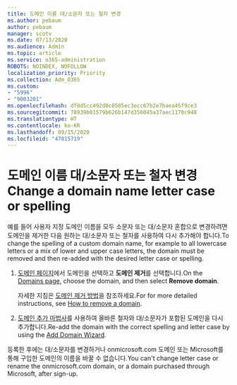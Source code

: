 ```yaml
---
title: 도메인 이름 대/소문자 또는 철자 변경
ms.author: pebaum
author: pebaum
manager: scotv
ms.date: 07/13/2020
ms.audience: Admin
ms.topic: article
ms.service: o365-administration
ROBOTS: NOINDEX, NOFOLLOW
localization_priority: Priority
ms.collection: Adm_O365
ms.custom:
- "5996"
- "9003201"
ms.openlocfilehash: df8d5cc492d0c0505ec3ecc67b2e7baea45f9ce3
ms.sourcegitcommit: 78939b01579b626b147d356045a37aec1170c948
ms.translationtype: HT
ms.contentlocale: ko-KR
ms.lasthandoff: 09/15/2020
ms.locfileid: "47815719"
---
```

# <a name="change-a-domain-name-letter-case-or-spelling"></a><span data-ttu-id="4c67a-102">도메인 이름 대/소문자 또는 철자 변경</span><span class="sxs-lookup"><span data-stu-id="4c67a-102">Change a domain name letter case or spelling</span></span>

<span data-ttu-id="4c67a-103">예를 들어 사용자 지정 도메인 이름을 모두 소문자 또는 대/소문자 혼합으로 변경하려면 도메인을 제거한 다음 원하는 대/소문자 또는 철자를 사용하여 다시 추가해야 합니다.</span><span class="sxs-lookup"><span data-stu-id="4c67a-103">To change the spelling of a custom domain name, for example to all lowercase letters or a mix of lower and upper case letters, the domain must be removed and then re-added with the desired letter case or spelling.</span></span>

1. <span data-ttu-id="4c67a-104">[도메인 페이지](https://admin.microsoft.com/Adminportal#/Domains)에서 도메인을 선택하고 **도메인 제거**를 선택합니다.</span><span class="sxs-lookup"><span data-stu-id="4c67a-104">On the [Domains page](https://admin.microsoft.com/Adminportal#/Domains), choose the domain, and then select  **Remove domain**.</span></span></br>

    <span data-ttu-id="4c67a-105">자세한 지침은 [도메인 제거 방법](https://docs.microsoft.com/microsoft-365/admin/get-help-with-domains/remove-a-domain?view=o365-worldwide)을 참조하세요.</span><span class="sxs-lookup"><span data-stu-id="4c67a-105">For for more detailed instructions, see [How to remove a domain](https://docs.microsoft.com/microsoft-365/admin/get-help-with-domains/remove-a-domain?view=o365-worldwide).</span></span>

2. <span data-ttu-id="4c67a-106">[도메인 추가 마법사](https://admin.microsoft.com/Adminportal#/Domains/Wizard)를 사용하여 올바른 철자와 대/소문자가 포함된 도메인을 다시 추가합니다.</span><span class="sxs-lookup"><span data-stu-id="4c67a-106">Re-add the domain with the correct spelling and letter case by using the [Add Domain Wizard](https://admin.microsoft.com/Adminportal#/Domains/Wizard).</span></span>

<span data-ttu-id="4c67a-107">등록한 후에는 대/소문자를 변경하거나 onmicrosoft.com 도메인 또는 Microsoft를 통해 구입한 도메인의 이름을 바꿀 수 없습니다.</span><span class="sxs-lookup"><span data-stu-id="4c67a-107">You can't change letter case or rename the onmicrosoft.com domain, or a domain purchased through Microsoft, after sign-up.</span></span>